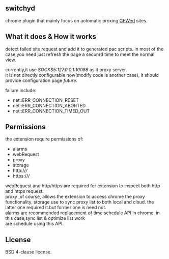 switchyd
----
chrome plugin that mainly focus on aotomatic proxing [GFWed](http://en.wikipedia.org/wiki/GFW) sites.

What it does & How it works
----
detect failed site request and add it to generated pac scripts.
in most of the case,you need just refresh the page a seconrd time to meet the normal view.

currently,it use *SOCKS5:127.0.0.1:10086* as it proxy server.  
it is not directly configurable now(modify code is another case), it should provide configuration page *future*.

failure include:
- net::ERR_CONNECTION_RESET  
- net::ERR_CONNECTION_ABORTED  
- net::ERR_CONNECTION_TIMED_OUT  

Permissions
---
the extension require permissions of:

* alarms
* webRequest
* proxy  
* storage
* http://*/*
* https://*/*

webRequest and http/https are required for extension to inspect both http and https request.  
proxy ,of course, allows the extension to access chrome the proxy functionality. 
storage use to sync proxy list to both local and cloud. the latter one required it.but former one is need not.  
alarms are recommended replacement of time schedule API in chrome. in this case,sync list & optimize list work  
are schedule using this API.

License
---
BSD 4-clause license.  

